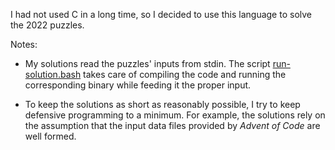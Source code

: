 I had not used C in a long time, so I decided to use this language to solve the
2022 puzzles.

Notes:

* My solutions read the puzzles' inputs from stdin. The script
  [run-solution.bash](https://github.com/airqualityart/solving-aoc-puzzles/blob/main/year-2022/run-solution.bash)
  takes care of compiling the code and running the corresponding binary while
  feeding it the proper input.

* To keep the solutions as short as reasonably possible, I try to keep
  defensive programming to a minimum. For example, the solutions rely on the
  assumption that the input data files provided by _Advent of Code_ are well
  formed.

